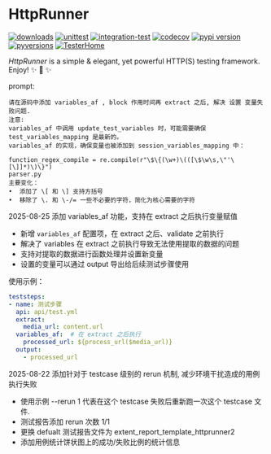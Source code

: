 
# HttpRunner

[![downloads](https://pepy.tech/badge/httprunner)](https://pepy.tech/project/httprunner)
[![unittest](https://github.com/httprunner/httprunner/workflows/unittest/badge.svg
)](https://github.com/httprunner/httprunner/actions)
[![integration-test](https://github.com/httprunner/httprunner/workflows/integration_test/badge.svg
)](https://github.com/httprunner/httprunner/actions)
[![codecov](https://codecov.io/gh/httprunner/httprunner/branch/master/graph/badge.svg)](https://codecov.io/gh/httprunner/httprunner)
[![pypi version](https://img.shields.io/pypi/v/httprunner.svg)](https://pypi.python.org/pypi/httprunner)
[![pyversions](https://img.shields.io/pypi/pyversions/httprunner.svg)](https://pypi.python.org/pypi/httprunner)
[![TesterHome](https://img.shields.io/badge/TTF-TesterHome-2955C5.svg)](https://testerhome.com/github_statistics)

*HttpRunner* is a simple & elegant, yet powerful HTTP(S) testing framework. Enjoy! ✨ 🚀 ✨


prompt:
```
请在源码中添加 variables_af , block 作用时间再 extract 之后, 解决 设置 变量失败问题.
注意: 
variables_af 中调用 update_test_variables 时，可能需要确保 test_variables_mapping 是最新的。
variables_af 的实现，确保变量也被添加到 session_variables_mapping 中：

function_regex_compile = re.compile(r"\$\{(\w+)\(([\$\w\s,\"'\[\]]*)\)\}")
parser.py
主要变化：
•  添加了 \[ 和 \] 支持方括号
•  移除了 \. 和 \-/= 一些不必要的字符，简化为核心需要的字符
```

2025-08-25 添加 variables_af 功能，支持在 extract 之后执行变量赋值
- 新增 `variables_af` 配置项，在 extract 之后、validate 之前执行
- 解决了 variables 在 extract 之前执行导致无法使用提取的数据的问题
- 支持对提取的数据进行函数处理并设置新变量
- 设置的变量可以通过 output 导出给后续测试步骤使用

使用示例：
```yaml
teststeps:
- name: 测试步骤
  api: api/test.yml
  extract:
    media_url: content.url
  variables_af:  # 在 extract 之后执行
    processed_url: ${process_url($media_url)}
  output:
    - processed_url
```




2025-08-22 添加针对于 testcase 级别的 rerun 机制, 减少环境干扰造成的用例执行失败
- 使用示例 --rerun 1 代表在这个 testcase 失败后重新跑一次这个 testcase 文件. 
- 测试报告添加 rerun 次数 1/1 
- 更换 defualt 测试报告文件为 extent_report_template_httprunner2
- 添加用例统计饼状图上的成功/失败比例的统计信息



